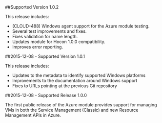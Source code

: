 ##Supported Version 1.0.2

This release includes:
* (CLOUD-488) Windows agent support for the Azure module testing.
* Several test improvements and fixes.
* Fixes validation for name length.
* Updates module for Hocon 1.0.0 compatibility.
* Improves error reporting.

##2015-12-08 - Supported Version 1.0.1

This release includes:

* Updates to the metadata to identify supported Windows platforms
* Improvements to the documentation around Windows support
* Fixes to URLs pointing at the previous Git repository

##2015-12-08 - Supported Release 1.0.0

The first public release of the Azure module provides support for
managing VMs in both the Service Management (Classic) and new Resource
Management APIs in Azure.

